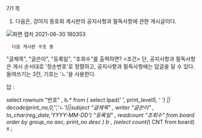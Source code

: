 
7/1  목

 1. 다음은, 강아지 동호회 게시판의
 공지사항과 필독사항에 관한 게시글이다.
 
 
 ![화면 캡처 2021-06-30 180353](https://user-images.githubusercontent.com/84062322/123937620-4f7e4680-d9d1-11eb-879c-80469d8f7e8a.png)
 
      다음 게시판 구조 중 
  "글제목", "글쓴이", "등록일", "조회수"를 출력하면?
 <조건> 단, 공지사항과 필독사항은 
  게시 순서대로 '정순번호'로 정렬하고,
    공지사항과 필독사항에는 답글을 달 수 있다.
     들여쓰기는 3칸, 기호는 'ㄴ'을 사용한다.





답 :

 select
	  rownum "번호"
		,  b.*
 from
(
	   select
		lpad('  ', print_level*5, '  ') || decode(print_no,0,'','ㄴ')||subject  "글제목"
		, writer					"글쓴이"
		, to_char(reg_date,'YYYY-MM-DD')		"등록일"
		, readcount				"조회수"
	   from board
	   order by
		group_no asc, print_no desc
	)  b ,  (select count(*) CNT from board) x ;


